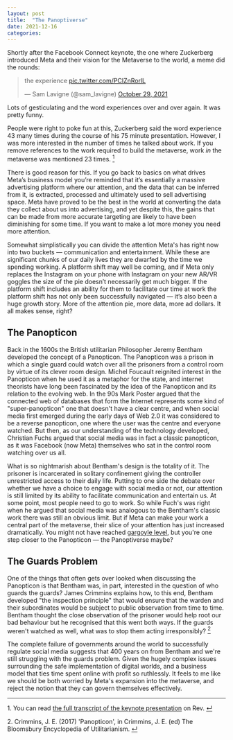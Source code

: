 ```yaml
---
layout: post
title:  "The Panoptiverse"
date: 2021-12-16
categories:
---
```

Shortly after the Facebook Connect keynote, the one where Zuckerberg introduced Meta and their vision for the Metaverse to the world, a meme did the rounds:

<blockquote class="twitter-tweet"><p lang="en" dir="ltr">the experience <a href="https://t.co/PCIZnRorlL">pic.twitter.com/PCIZnRorlL</a></p>&mdash; Sam Lavigne (@sam_lavigne) <a href="https://twitter.com/sam_lavigne/status/1453891385631944704?ref_src=twsrc%5Etfw">October 29, 2021</a></blockquote> <script async src="https://platform.twitter.com/widgets.js" charset="utf-8"></script>

Lots of gesticulating and the word experiences over and over again. It was pretty funny.

People were right to poke fun at this, Zuckerberg said the word experience 43 many times during the course of his 75 minute presentation. However, I was more interested in the number of times he talked about work. If you remove references to the work required to build the metaverse, work _in_ the metaverse was mentioned 23 times. <a id="ref1" href="#ftn1"><sup>1</sup></a>

There is good reason for this. If you go back to basics on what drives Meta’s business model you’re reminded that it’s essentially a massive advertising platform where our attention, and the data that can be inferred from it, is extracted, processed and ultimately used to sell advertising space. Meta have proved to be the best in the world at converting the data they collect about us into advertising, and yet despite this, the gains that can be made from more accurate targeting are likely to have been diminishing for some time. If you want to make a lot more money you need more attention.

Somewhat simplistically you can divide the attention Meta's has right now into two buckets — communication and entertainment. While these are significant chunks of our daily lives they are dwarfed by the time we spending working. A platform shift may well be coming, and if Meta only replaces the Instagram on your phone with Instagram on your new AR/VR goggles the size of the pie doesn’t necessarily get much bigger. If the platform shift includes an ability for them to facilitate our time at work the platform shift has not only been successfully navigated — it’s also been a huge growth story. More of the attention pie, more data, more ad dollars. It all makes sense, right?

## The Panopticon

Back in the 1600s the British utilitarian Philosopher Jeremy Bentham developed the concept of a Panopticon. The Panopticon was a prison in which a single guard could watch over all the prisoners from a control room by virtue of its clever room design. Michel Foucault reignited interest in the Panopticon when he used it as a metaphor for the state, and internet theorists have long been fascinated by the idea of the Panopticon and its relation to the evolving web. In the 90s Mark Poster argued that the connected web of databases that form the Internet represents some kind of "super-panopticon" one that doesn't have a clear centre, and when social media first emerged during the early days of Web 2.0 it was considered to be a reverse panopticon, one where the user was the centre and everyone watched. But then, as our understanding of the technology developed, Christian Fuchs argued that social media was in fact a classic panopticon, as it was Facebook (now Meta) themselves who sat in the control room watching over us all.

What is so nightmarish about Bentham's design is the totality of it. The prisoner is incarcerated in solitary confinement giving the controller unrestricted access to their daily life. Putting to one side the debate over whether we have a choice to engage with social media or not, our attention is still limited by its ability to facilitate communication and entertain us. At some point, most people need to go to work. So while Fuch's was right when he argued that social media was analogous to the Bentham's classic work there was still an obvious limit. But if Meta can make your work a central part of the metaverse, their slice of your attention has just increased dramatically. You might not have reached [gargoyle level](https://marksarney.com/2012/08/15/10-signs-that-snow-crashs-gargoyles-already-exist/), but you're one step closer to the Panopticon — the Panoptiverse maybe?

## The Guards Problem

One of the things that often gets over looked when discussing the Panopticon is that Bentham was, in part, interested in the question of who guards the guards? James Crimmins explains how, to this end, Bentham developed "the inspection principle" that would ensure that the warden and their subordinates would be subject to public observation from time to time. Bentham thought the close observation of the prisoner would help root our bad behaviour but he recognised that this went both ways. If the guards weren't watched as well, what was to stop them acting irresponsibly? <a id="ref1" href="#ftn2"><sup>2</sup></a>

The complete failure of governments around the world to successfully regulate social media suggests that 400 years on from Bentham and we're still struggling with the guards problem. Given the hugely complex issues surrounding the safe implementation of digital worlds, and a business model that ties time spent online with profit so ruthlessly. It feels to me like we should be both worried by Meta's expansion into the metaverse, and reject the notion that they can govern themselves effectively.

---

<p id="ftn1">1. You can read <a href="https://www.rev.com/blog/transcripts/meta-facebook-connect-2021-metaverse-event-transcript">the full transcript of the keynote presentation</a> on Rev. <a href="#ref1">↵</a>

<p id="ftn2">2. Crimmins, J. E. (2017) 'Panopticon', in Crimmins, J. E. (ed) The Bloomsbury Encyclopedia of Utilitarianism.
 <a href="#ref2">↵</a>
